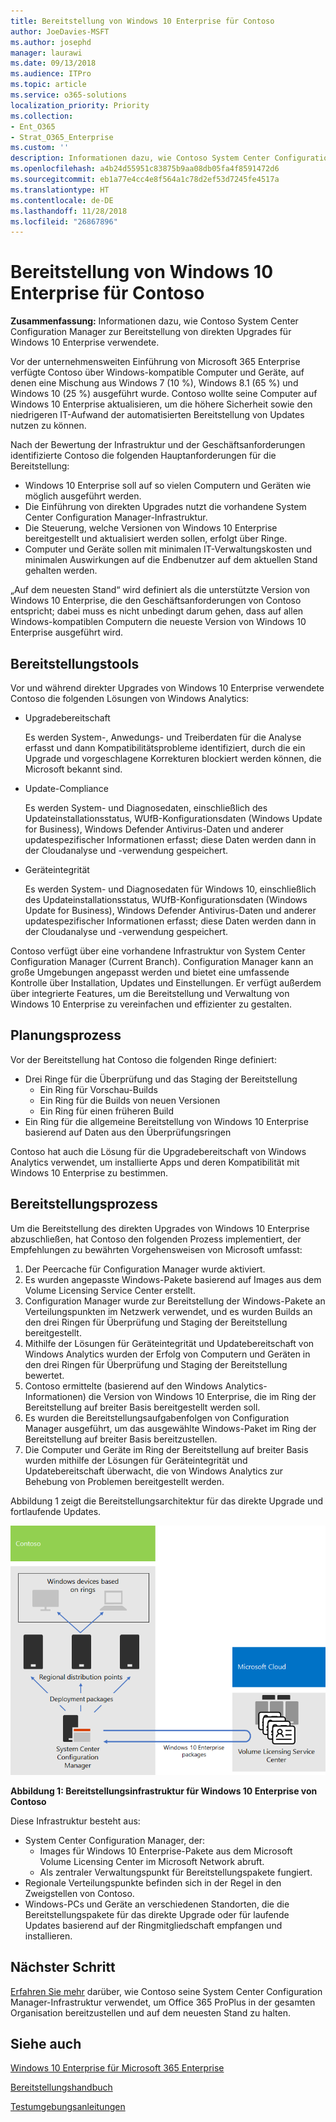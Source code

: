 ```yaml
---
title: Bereitstellung von Windows 10 Enterprise für Contoso
author: JoeDavies-MSFT
ms.author: josephd
manager: laurawi
ms.date: 09/13/2018
ms.audience: ITPro
ms.topic: article
ms.service: o365-solutions
localization_priority: Priority
ms.collection:
- Ent_O365
- Strat_O365_Enterprise
ms.custom: ''
description: Informationen dazu, wie Contoso System Center Configuration Manager zur Bereitstellung von direkten Upgrades für Windows 10 Enterprise verwendete.
ms.openlocfilehash: a4b24d55951c83875b9aa08db05fa4f8591472d6
ms.sourcegitcommit: eb1a77e4cc4e8f564a1c78d2ef53d7245fe4517a
ms.translationtype: HT
ms.contentlocale: de-DE
ms.lasthandoff: 11/28/2018
ms.locfileid: "26867896"
---
```

# <a name="windows-10-enterprise-deployment-for-contoso"></a>Bereitstellung von Windows 10 Enterprise für Contoso

**Zusammenfassung:** Informationen dazu, wie Contoso System Center Configuration Manager zur Bereitstellung von direkten Upgrades für Windows 10 Enterprise verwendete.

Vor der unternehmensweiten Einführung von Microsoft 365 Enterprise verfügte Contoso über Windows-kompatible Computer und Geräte, auf denen eine Mischung aus Windows 7 (10 %), Windows 8.1 (65 %) und Windows 10 (25 %) ausgeführt wurde. Contoso wollte seine Computer auf Windows 10 Enterprise aktualisieren, um die höhere Sicherheit sowie den niedrigeren IT-Aufwand der automatisierten Bereitstellung von Updates nutzen zu können. 

Nach der Bewertung der Infrastruktur und der Geschäftsanforderungen identifizierte Contoso die folgenden Hauptanforderungen für die Bereitstellung:

- Windows 10 Enterprise soll auf so vielen Computern und Geräten wie möglich ausgeführt werden.
- Die Einführung von direkten Upgrades nutzt die vorhandene System Center Configuration Manager-Infrastruktur.
- Die Steuerung, welche Versionen von Windows 10 Enterprise bereitgestellt und aktualisiert werden sollen, erfolgt über Ringe.
- Computer und Geräte sollen mit minimalen IT-Verwaltungskosten und minimalen Auswirkungen auf die Endbenutzer auf dem aktuellen Stand gehalten werden.

„Auf dem neuesten Stand“ wird definiert als die unterstützte Version von Windows 10 Enterprise, die den Geschäftsanforderungen von Contoso entspricht; dabei muss es nicht unbedingt darum gehen, dass auf allen Windows-kompatiblen Computern die neueste Version von Windows 10 Enterprise ausgeführt wird.

## <a name="deployment-tools"></a>Bereitstellungstools

Vor und während direkter Upgrades von Windows 10 Enterprise verwendete Contoso die folgenden Lösungen von Windows Analytics:

- Upgradebereitschaft  

  Es werden System-, Anwedungs- und Treiberdaten für die Analyse erfasst und dann Kompatibilitätsprobleme identifiziert, durch die ein Upgrade und vorgeschlagene Korrekturen blockiert werden können, die Microsoft bekannt sind.

- Update-Compliance  

  Es werden System- und Diagnosedaten, einschließlich des Updateinstallationsstatus, WUfB-Konfigurationsdaten (Windows Update for Business), Windows Defender Antivirus-Daten und anderer updatespezifischer Informationen erfasst; diese Daten werden dann in der Cloudanalyse und -verwendung gespeichert.

- Geräteintegrität  

  Es werden System- und Diagnosedaten für Windows 10, einschließlich des Updateinstallationsstatus, WUfB-Konfigurationsdaten (Windows Update for Business), Windows Defender Antivirus-Daten und anderer updatespezifischer Informationen erfasst; diese Daten werden dann in der Cloudanalyse und -verwendung gespeichert.
 
Contoso verfügt über eine vorhandene Infrastruktur von System Center Configuration Manager (Current Branch). Configuration Manager kann an große Umgebungen angepasst werden und bietet eine umfassende Kontrolle über Installation, Updates und Einstellungen. Er verfügt außerdem über integrierte Features, um die Bereitstellung und Verwaltung von Windows 10 Enterprise zu vereinfachen und effizienter zu gestalten.

## <a name="planning-process"></a>Planungsprozess

Vor der Bereitstellung hat Contoso die folgenden Ringe definiert:

- Drei Ringe für die Überprüfung und das Staging der Bereitstellung 
  - Ein Ring für Vorschau-Builds 
  - Ein Ring für die Builds von neuen Versionen
  - Ein Ring für einen früheren Build 
- Ein Ring für die allgemeine Bereitstellung von Windows 10 Enterprise basierend auf Daten aus den Überprüfungsringen

Contoso hat auch die Lösung für die Upgradebereitschaft von Windows Analytics verwendet, um installierte Apps und deren Kompatibilität mit Windows 10 Enterprise zu bestimmen.

## <a name="deployment-process"></a>Bereitstellungsprozess

Um die Bereitstellung des direkten Upgrades von Windows 10 Enterprise abzuschließen, hat Contoso den folgenden Prozess implementiert, der Empfehlungen zu bewährten Vorgehensweisen von Microsoft umfasst:

1. Der Peercache für Configuration Manager wurde aktiviert.
2. Es wurden angepasste Windows-Pakete basierend auf Images aus dem Volume Licensing Service Center erstellt.
3. Configuration Manager wurde zur Bereitstellung der Windows-Pakete an Verteilungspunkten im Netzwerk verwendet, und es wurden Builds an den drei Ringen für Überprüfung und Staging der Bereitstellung bereitgestellt.
4. Mithilfe der Lösungen für Geräteintegrität und Updatebereitschaft von Windows Analytics wurden der Erfolg von Computern und Geräten in den drei Ringen für Überprüfung und Staging der Bereitstellung bewertet.
5. Contoso ermittelte (basierend auf den Windows Analytics-Informationen) die Version von Windows 10 Enterprise, die im Ring der Bereitstellung auf breiter Basis bereitgestellt werden soll.
6. Es wurden die Bereitstellungsaufgabenfolgen von Configuration Manager ausgeführt, um das ausgewählte Windows-Paket im Ring der Bereitstellung auf breiter Basis bereitzustellen.
7. Die Computer und Geräte im Ring der Bereitstellung auf breiter Basis wurden mithilfe der Lösungen für Geräteintegrität und Updatebereitschaft überwacht, die von Windows Analytics zur Behebung von Problemen bereitgestellt werden.

Abbildung 1 zeigt die Bereitstellungsarchitektur für das direkte Upgrade und fortlaufende Updates.

![](./media/contoso-win10/contoso-win10-fig1.png)
 
**Abbildung 1: Bereitstellungsinfrastruktur für Windows 10 Enterprise von Contoso**

Diese Infrastruktur besteht aus:

- System Center Configuration Manager, der:
  - Images für Windows 10 Enterprise-Pakete aus dem Microsoft Volume Licensing Center im Microsoft Network abruft.
  - Als zentraler Verwaltungspunkt für Bereitstellungspakete fungiert.
- Regionale Verteilungspunkte befinden sich in der Regel in den Zweigstellen von Contoso.
- Windows-PCs und Geräte an verschiedenen Standorten, die die Bereitstellungspakete für das direkte Upgrade oder für laufende Updates basierend auf der Ringmitgliedschaft empfangen und installieren.

## <a name="next-step"></a>Nächster Schritt

[Erfahren Sie mehr](contoso-o365pp.md) darüber, wie Contoso seine System Center Configuration Manager-Infrastruktur verwendet, um Office 365 ProPlus in der gesamten Organisation bereitzustellen und auf dem neuesten Stand zu halten. 

## <a name="see-also"></a>Siehe auch

[Windows 10 Enterprise für Microsoft 365 Enterprise](windows10-infrastructure.md)

[Bereitstellungshandbuch](deploy-microsoft-365-enterprise.md)

[Testumgebungsanleitungen](m365-enterprise-test-lab-guides.md)

